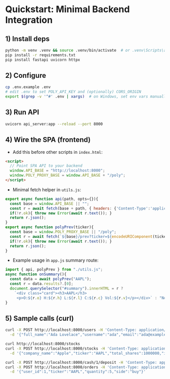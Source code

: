 
# Quickstart: Minimal Backend Integration

## 1) Install deps
```bash
python -m venv .venv && source .venv/bin/activate  # or .venv\Scripts\activate on Windows
pip install -r requirements.txt
pip install fastapi uvicorn httpx
```

## 2) Configure
```bash
cp .env.example .env
# edit .env to set POLY_API_KEY and (optionally) CORS_ORIGIN
export $(grep -v '^#' .env | xargs)  # on Windows, set env vars manually
```

## 3) Run API
```bash
uvicorn api_server:app --reload --port 8000
```

## 4) Wire the SPA (frontend)
- Add this before other scripts in `index.html`:
```html
<script>
  // Point SPA API to your backend
  window.API_BASE = "http://localhost:8000";
  window.POLY_PROXY_BASE = window.API_BASE + "/poly";
</script>
```
- Minimal fetch helper in `utils.js`:
```js
export async function api(path, opts={}){
  const base = window.API_BASE || "";
  const r = await fetch(base + path, { headers: {'Content-Type':'application/json'}, ...opts });
  if(!r.ok){ throw new Error(await r.text()); }
  return r.json();
}
export async function polyPrev(ticker){
  const base = window.POLY_PROXY_BASE || "/poly";
  const r = await fetch(`${base}/prev?ticker=${encodeURIComponent(ticker)}`);
  if(!r.ok){ throw new Error(await r.text()); }
  return r.json();
}
```
- Example usage in `app.js` summary route:
```js
import { api, polyPrev } from "./utils.js";
async function onSummary(){
  const data = await polyPrev("AAPL");
  const r = data.results?.[0];
  document.querySelector("#summary").innerHTML = r ?
    `<div class="card"><h3>AAPL</h3>
     <p>O:${r.o} H:${r.h} L:${r.l} C:${r.c} Vol:${r.v}</p></div>` : "No data";
}
```
## 5) Sample calls (curl)
```bash
curl -X POST http://localhost:8000/users -H 'Content-Type: application/json' \
  -d '{"full_name":"Ada Lovelace","username":"ada","email":"ada@example.com"}'

curl http://localhost:8000/stocks
curl -X POST http://localhost:8000/stocks -H 'Content-Type: application/json' \
  -d '{"company_name":"Apple","ticker":"AAPL","total_shares":1000000,"initial_price":180}'

curl -X POST http://localhost:8000/cash/1/deposit -H 'Content-Type: application/json' -d '{"amount":10000}'
curl -X POST http://localhost:8000/orders -H 'Content-Type: application/json' \
  -d '{"user_id":1,"ticker":"AAPL","quantity":5,"side":"buy"}'
```
